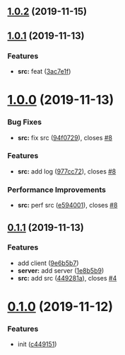 ## [1.0.2](https://github.com/tyankatsu0105/sandbox-conventional-changelog/compare/v1.0.1...v1.0.2) (2019-11-15)



## [1.0.1](https://github.com/tyankatsu0105/sandbox-conventional-changelog/compare/v1.0.0...v1.0.1) (2019-11-13)


### Features

* **src:** feat ([3ac7e1f](https://github.com/tyankatsu0105/sandbox-conventional-changelog/commit/3ac7e1f4d4ac29f176a4705e314080783f41d31a))



# [1.0.0](https://github.com/tyankatsu0105/sandbox-conventional-changelog/compare/v0.1.1...v1.0.0) (2019-11-13)


### Bug Fixes

* **src:** fix src ([94f0729](https://github.com/tyankatsu0105/sandbox-conventional-changelog/commit/94f07291d61ea0355d740fa543918d8da7cce4b8)), closes [#8](https://github.com/tyankatsu0105/sandbox-conventional-changelog/issues/8)


### Features

* **src:** add log ([977cc72](https://github.com/tyankatsu0105/sandbox-conventional-changelog/commit/977cc721c33c0bcb3089bdc1a06557dad369f958)), closes [#8](https://github.com/tyankatsu0105/sandbox-conventional-changelog/issues/8)


### Performance Improvements

* **src:** perf src ([e594001](https://github.com/tyankatsu0105/sandbox-conventional-changelog/commit/e594001f459a6ce327d022f2cd0bb11126cc4ca1)), closes [#8](https://github.com/tyankatsu0105/sandbox-conventional-changelog/issues/8)



## [0.1.1](https://github.com/tyankatsu0105/sandbox-conventional-changelog/compare/v0.1.0...v0.1.1) (2019-11-13)


### Features

* add client ([9e6b5b7](https://github.com/tyankatsu0105/sandbox-conventional-changelog/commit/9e6b5b79f7ad92a7b3e1ce63f726993e456717fd))
* **server:** add server ([1e8b5b9](https://github.com/tyankatsu0105/sandbox-conventional-changelog/commit/1e8b5b9939d486f40e3249a6e51f6bda51c74782))
* **src:** add src ([449281a](https://github.com/tyankatsu0105/sandbox-conventional-changelog/commit/449281a370cc06755f04e7ff5278545ecebb88ed)), closes [#4](https://github.com/tyankatsu0105/sandbox-conventional-changelog/issues/4)



# [0.1.0](https://github.com/tyankatsu0105/sandbox-conventional-changelog/compare/c449151c4331c61ba85dd24d316f5b8268f76342...v0.1.0) (2019-11-12)


### Features

* init ([c449151](https://github.com/tyankatsu0105/sandbox-conventional-changelog/commit/c449151c4331c61ba85dd24d316f5b8268f76342))



